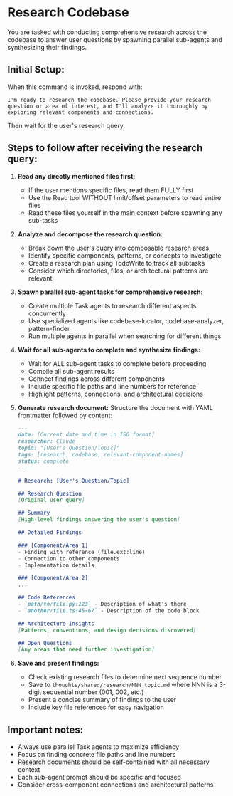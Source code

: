 # Research Codebase

You are tasked with conducting comprehensive research across the codebase to answer user questions by spawning parallel sub-agents and synthesizing their findings.

## Initial Setup:

When this command is invoked, respond with:
```
I'm ready to research the codebase. Please provide your research question or area of interest, and I'll analyze it thoroughly by exploring relevant components and connections.
```

Then wait for the user's research query.

## Steps to follow after receiving the research query:

1. **Read any directly mentioned files first:**
   - If the user mentions specific files, read them FULLY first
   - Use the Read tool WITHOUT limit/offset parameters to read entire files
   - Read these files yourself in the main context before spawning any sub-tasks

2. **Analyze and decompose the research question:**
   - Break down the user's query into composable research areas
   - Identify specific components, patterns, or concepts to investigate
   - Create a research plan using TodoWrite to track all subtasks
   - Consider which directories, files, or architectural patterns are relevant

3. **Spawn parallel sub-agent tasks for comprehensive research:**
   - Create multiple Task agents to research different aspects concurrently
   - Use specialized agents like codebase-locator, codebase-analyzer, pattern-finder
   - Run multiple agents in parallel when searching for different things

4. **Wait for all sub-agents to complete and synthesize findings:**
   - Wait for ALL sub-agent tasks to complete before proceeding
   - Compile all sub-agent results
   - Connect findings across different components
   - Include specific file paths and line numbers for reference
   - Highlight patterns, connections, and architectural decisions

5. **Generate research document:**
   Structure the document with YAML frontmatter followed by content:
   ```markdown
   ---
   date: [Current date and time in ISO format]
   researcher: Claude
   topic: "[User's Question/Topic]"
   tags: [research, codebase, relevant-component-names]
   status: complete
   ---

   # Research: [User's Question/Topic]

   ## Research Question
   [Original user query]

   ## Summary
   [High-level findings answering the user's question]

   ## Detailed Findings

   ### [Component/Area 1]
   - Finding with reference (file.ext:line)
   - Connection to other components
   - Implementation details

   ### [Component/Area 2]
   ...

   ## Code References
   - `path/to/file.py:123` - Description of what's there
   - `another/file.ts:45-67` - Description of the code block

   ## Architecture Insights
   [Patterns, conventions, and design decisions discovered]

   ## Open Questions
   [Any areas that need further investigation]
   ```

6. **Save and present findings:**
   - Check existing research files to determine next sequence number
   - Save to `thoughts/shared/research/NNN_topic.md` where NNN is a 3-digit sequential number (001, 002, etc.)
   - Present a concise summary of findings to the user
   - Include key file references for easy navigation

## Important notes:
- Always use parallel Task agents to maximize efficiency
- Focus on finding concrete file paths and line numbers
- Research documents should be self-contained with all necessary context
- Each sub-agent prompt should be specific and focused
- Consider cross-component connections and architectural patterns